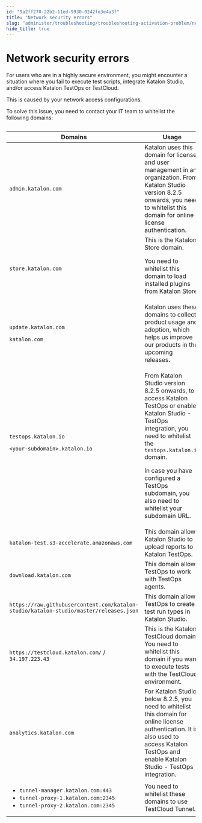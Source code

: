 ```yaml
---
id: "9a2ff270-22b2-11ed-9930-0242fe3e4a3f"
title: "Network security errors"
slug: "administer/troubleshooting/troubleshooting-activation-problem/network-security-errors"
hide_title: true
---
```


# <a id="troubleshooting-6259" class="anchor_top_offset"/><a id="ariaid-title1" class="anchor_top_offset"/>Network security errors

<section xmlns="http://www.w3.org/1999/xhtml" className="section condition"><p className="p">For users who are in a highly secure environment, you might encounter a situation where you fail to execute test scripts, integrate Katalon Studio, and/or access Katalon TestOps or TestCloud.</p></section> 
<div xmlns="http://www.w3.org/1999/xhtml" className="bodydiv troubleSolution"><section className="section cause"><p className="p">This is caused by your network access configurations.</p></section><section className="section remedy"><div className="li step p"><span className="ph cmd">To solve this issue, you need to contact your IT team to whitelist the following domains:</span><div className="itemgroup info"><table className="table"><caption /><colgroup><col /><col /></colgroup><thead className="thead"><tr className><th className="entry anchor_top_offset" id="troubleshooting-6259__entry__1">Domains</th><th className="entry anchor_top_offset" id="troubleshooting-6259__entry__2">Usage</th></tr></thead><tbody className="tbody"><tr className><td className="entry" headers="troubleshooting-6259__entry__1 troubleshooting-6259__entry__2 " rowSpan={1} colSpan={1}><code className="ph codeph">admin.katalon.com</code></td><td className="entry" headers="troubleshooting-6259__entry__1 troubleshooting-6259__entry__2 " rowSpan={1} colSpan={1}>Katalon uses this domain for license and user management in an organization. From Katalon Studio version 8.2.5 onwards, you need to whitelist this domain for online license authentication.</td></tr><tr className><td className="entry" headers="troubleshooting-6259__entry__1 troubleshooting-6259__entry__2 "><code className="ph codeph">store.katalon.com</code></td><td className="entry" headers="troubleshooting-6259__entry__1 troubleshooting-6259__entry__2 ">This is the Katalon Store domain.<p className="p">You need to whitelist this domain to load installed plugins from Katalon Store.</p></td></tr><tr className><td className="entry" headers="troubleshooting-6259__entry__1 troubleshooting-6259__entry__2 " rowSpan={1} colSpan={1}><p className="p"><code className="ph codeph">update.katalon.com</code></p><p className="p"><code className="ph codeph">katalon.com</code></p></td><td className="entry" headers="troubleshooting-6259__entry__1 troubleshooting-6259__entry__2 " rowSpan={1} colSpan={1}>Katalon uses these domains to collect product usage and adoption, which helps us improve our products in the upcoming releases. </td></tr><tr className><td className="entry" headers="troubleshooting-6259__entry__1 troubleshooting-6259__entry__2 " rowSpan={1} colSpan={1}><code className="ph codeph">testops.katalon.io</code><p className="p"><code className="ph codeph">&lt;your-subdomain&gt;.katalon.io</code></p></td><td className="entry" headers="troubleshooting-6259__entry__1 troubleshooting-6259__entry__2 " rowSpan={1} colSpan={1}><p className="p">From Katalon Studio version 8.2.5 onwards, to access Katalon TestOps or enable Katalon Studio - TestOps integration, you need to whitelist the <code className="ph codeph">testops.katalon.io</code> domain.</p><p className="p">In case you have configured a TestOps subdomain, you also need to whitelist your subdomain URL.</p></td></tr><tr className><td className="entry" headers="troubleshooting-6259__entry__1 troubleshooting-6259__entry__2 " rowSpan={1} colSpan={1}><code className="ph codeph">katalon-test.s3-accelerate.amazonaws.com</code></td><td className="entry" headers="troubleshooting-6259__entry__1 troubleshooting-6259__entry__2 " rowSpan={1} colSpan={1}>This domain allows Katalon Studio to upload reports to Katalon TestOps.</td></tr><tr className><td className="entry" headers="troubleshooting-6259__entry__1 troubleshooting-6259__entry__2 " rowSpan={1} colSpan={1}><code className="ph codeph">download.katalon.com</code></td><td className="entry" headers="troubleshooting-6259__entry__1 troubleshooting-6259__entry__2 " rowSpan={1} colSpan={1}>This domain allows TestOps to work with TestOps agents.</td></tr><tr className><td className="entry" headers="troubleshooting-6259__entry__1 troubleshooting-6259__entry__2 " rowSpan={1} colSpan={1}><code className="ph codeph">https://raw.githubusercontent.com/katalon-studio/katalon-studio/master/releases.json</code></td><td className="entry" headers="troubleshooting-6259__entry__1 troubleshooting-6259__entry__2 " rowSpan={1} colSpan={1}>This domain allows TestOps to create test run types in Katalon Studio.</td></tr><tr className><td className="entry" headers="troubleshooting-6259__entry__1 troubleshooting-6259__entry__2 "><code className="ph codeph">https://testcloud.katalon.com/</code> / <code className="ph codeph">34.197.223.43</code></td><td className="entry" headers="troubleshooting-6259__entry__1 troubleshooting-6259__entry__2 ">This is the Katalon TestCloud domain. You need to whitelist this domain if you want to execute tests with the TestCloud environment. </td></tr><tr className><td className="entry" headers="troubleshooting-6259__entry__1 troubleshooting-6259__entry__2 "><code className="ph codeph">analytics.katalon.com</code></td><td className="entry" headers="troubleshooting-6259__entry__1 troubleshooting-6259__entry__2 ">For Katalon Studio below 8.2.5, you need to whitelist this domain for online license authentication. It is also used to access Katalon TestOps and enable Katalon Studio - TestOps integration. </td></tr><tr className><td className="entry" headers="troubleshooting-6259__entry__1 troubleshooting-6259__entry__2 "><ul className="ul"><li className="li"><code className="ph codeph">tunnel-manager.katalon.com:443</code></li><li className="li"><code className="ph codeph">tunnel-proxy-1.katalon.com:2345</code></li><li className="li"><code className="ph codeph">tunnel-proxy-2.katalon.com:2345</code></li></ul></td><td className="entry" headers="troubleshooting-6259__entry__1 troubleshooting-6259__entry__2 ">You need to whitelist these domains to use TestCloud Tunnel.</td></tr></tbody></table></div></div></section></div>
